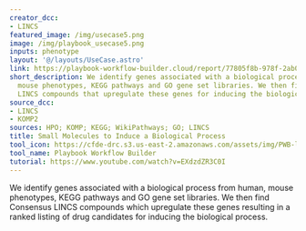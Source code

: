 ```yaml
---
creator_dcc:
- LINCS
featured_image: /img/usecase5.png
image: /img/playbook_usecase5.png
inputs: phenotype
layout: '@/layouts/UseCase.astro'
link: https://playbook-workflow-builder.cloud/report/77805f8b-978f-2ab0-3268-d40c8a06e692
short_description: We identify genes associated with a biological process from human,
  mouse phenotypes, KEGG pathways and GO gene set libraries. We then find Consensus
  LINCS compounds that upregulate these genes for inducing the biological process.
source_dcc:
- LINCS
- KOMP2
sources: HPO; KOMP; KEGG; WikiPathways; GO; LINCS
title: Small Molecules to Induce a Biological Process
tool_icon: https://cfde-drc.s3.us-east-2.amazonaws.com/assets/img/PWB-logo-2024.png
tool_name: Playbook Workflow Builder
tutorial: https://www.youtube.com/watch?v=EXdzdZR3C0I
---
```

We identify genes associated with a biological process from human, mouse phenotypes, KEGG pathways and GO gene set libraries. We then find Consensus LINCS compounds which upregulate these genes resulting in a ranked listing of drug candidates for inducing the biological process.